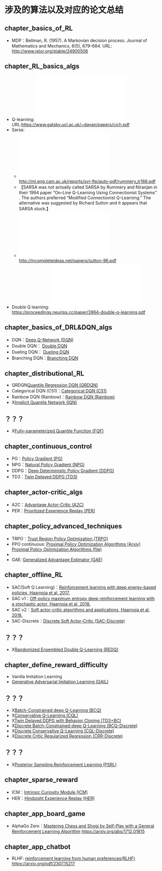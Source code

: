 

<!--
 * @version:
 * @Author:  StevenJokess（蔡舒起） https://github.com/StevenJokess
 * @Date: 2023-06-04 20:48:28
 * @LastEditors:  StevenJokess（蔡舒起） https://github.com/StevenJokess
 * @LastEditTime: 2023-11-09 06:20:00
 * @Description:
 * @Help me: make friends by a867907127@gmail.com and help me get some “foreign” things or service I need in life; 如有帮助，请资助，失业3年了。![支付宝收款码](https://github.com/StevenJokess/d2rl/blob/master/img/%E6%94%B6.jpg)
 * @TODO::
 * @Reference:
-->

# 涉及的算法以及对应的论文总结

## chapter_basics_of_RL

- MDP：Bellman, R. (1957). A Markovian decision process. Journal of Mathematics and Mechanics, 6(5), 679–684. URL: http://www.jstor.org/stable/24900506

## chapter_RL_basics_algs

- Q-learning: ![Watkins, C. J., & Dayan, P. (1992). Q-learning. Machine Learning, 8(3–4), 279–292.](../../papers_PDF/cjch.pdf) URL:https://www.gatsby.ucl.ac.uk/~dayan/papers/cjch.pdf
- Sarsa:
  - ![On-Line Q-Learning Using Connectionist Systems](../../papers_PDF/rummery_tr166.pdf) http://mi.eng.cam.ac.uk/reports/svr-ftp/auto-pdf/rummery_tr166.pdf
  - 【SARSA was not actually called SARSA by Rummery and Niranjan in their 1994 paper “On-Line Q-Learning Using Connectionist Systems” . The authors preferred “Modified Connectionist Q-Learning.” The alternative was suggested by Richard Sutton and it appears that SARSA stuck.】
  - ![Rummery, G. A., & Niranjan, M. (1994). On-line Q-learning using connectionist systems (Vol. 37). Cambridge, England: University of Cambridge, Department of Engineering.](../../papers_PDF/sutton-96.pdf) http://incompleteideas.net/papers/sutton-96.pdf
- Double Q learning: ![Double Q learning](../../papers_PDF/NIPS-2010-double-q-learning-Paper.pdf) https://proceedings.neurips.cc/paper/3964-double-q-learning.pdf

## chapter_basics_of_DRL&DQN_algs

- DQN：[Deep Q-Network (DQN)](https://storage.googleapis.com/deepmind-media/dqn/DQNNaturePaper.pdf)
- Double DQN： [Double DQN](https://arxiv.org/pdf/1509.06461.pdf)
- Dueling DQN： [Dueling DQN](https://arxiv.org/pdf/1511.06581.pdf)
- Branching DQN：[Branching DQN](https://arxiv.org/pdf/1711.08946.pdf)

## chapter_distributional_RL

- QRDQN[Quantile Regression DQN (QRDQN)](https://arxiv.org/pdf/1710.10044.pdf)
- Categorical DQN (C51)：[Categorical DQN (C51)](https://arxiv.org/pdf/1707.06887.pdf)
- Rainbow DQN (Rainbow)：[Rainbow DQN (Rainbow)](https://arxiv.org/pdf/1710.02298.pdf)
- X[Implicit Quantile Network (IQN)](https://arxiv.org/pdf/1806.06923.pdf)

## ？？？


- X[Fully-parameterized Quantile Function (FQF)](https://arxiv.org/pdf/1911.02140.pdf)

## chapter_continuous_control

- PG：[Policy Gradient (PG)](https://papers.nips.cc/paper/1713-policy-gradient-methods-for-reinforcement-learning-with-function-approximation.pdf)
- NPG：[Natural Policy Gradient (NPG)](https://proceedings.neurips.cc/paper/2001/file/4b86abe48d358ecf194c56c69108433e-Paper.pdf)
- DDPG：[Deep Deterministic Policy Gradient (DDPG)](https://arxiv.org/pdf/1509.02971.pdf)
- TD3：[Twin Delayed DDPG (TD3)](https://arxiv.org/pdf/1802.09477.pdf)

## chapter_actor-critic_algs

- A2C：[Advantage Actor-Critic (A2C)](https://openai.com/blog/baselines-acktr-a2c/)
- PER：[Prioritized Experience Replay (PER)](https://arxiv.org/pdf/1511.05952.pdf)

## chapter_policy_advanced_techniques

- TRPO：[Trust Region Policy Optimization (TRPO)](https://arxiv.org/pdf/1502.05477.pdf)
- PPO continuous: [Proximal Policy Optimization Algorithms (Arxiv)](https://arxiv.org/abs/1707.06347.pdf)  [Proximal Policy Optimization Algorithms (file)](../../papers_PDF/PPO.pdf)
-
- GAE: [Generalized Advantage Estimator (GAE)](https://arxiv.org/pdf/1506.02438.pdf)

## chapter_offline_RL

- SAC(Soft Q Learning)：[Reinforcement learning with deep energy-based policies, Haarnoja et al, 2017.](http://proceedings.mlr.press/v70/haarnoja17a/haarnoja17a.pdf)
- SAC v1：[Off-policy maximum entropy deep reinforcement learning with a stochastic actor, Haarnoja et al, 2018.](https://arxiv.org/abs/1801.01290.pdf)
- SAC v2：[Soft actor-critic algorithms and applications, Haarnoja et al, 2018.](https://arxiv.org/pdf/1812.05905.pdf)
- SAC-Discrete：[Discrete Soft Actor-Critic (SAC-Discrete)](https://arxiv.org/pdf/1910.07207.pdf)

## ？？？

- X[Randomized Ensembled Double Q-Learning (REDQ)](https://arxiv.org/pdf/2101.05982.pdf)



## chapter_define_reward_difficulty

- Vanilla Imitation Learning
- [Generative Adversarial Imitation Learning (GAIL)](https://arxiv.org/pdf/1606.03476.pdf)

## ？？？

- X[Batch-Constrained deep Q-Learning (BCQ)](https://arxiv.org/pdf/1812.02900.pdf)
- X[Conservative Q-Learning (CQL)](https://arxiv.org/pdf/2006.04779.pdf)
- X[Twin Delayed DDPG with Behavior Cloning (TD3+BC)](https://arxiv.org/pdf/2106.06860.pdf)
- X[Discrete Batch-Constrained deep Q-Learning (BCQ-Discrete)](https://arxiv.org/pdf/1910.01708.pdf)
- X[Discrete Conservative Q-Learning (CQL-Discrete)](https://arxiv.org/pdf/2006.04779.pdf)
- X[Discrete Critic Regularized Regression (CRR-Discrete)](https://arxiv.org/pdf/2006.15134.pdf)



## ？？？

- X[Posterior Sampling Reinforcement Learning (PSRL)](https://www.ece.uvic.ca/~bctill/papers/learning/Strens_2000.pdf)

## chapter_sparse_reward

- ICM：[Intrinsic Curiosity Module (ICM)](https://arxiv.org/pdf/1705.05363.pdf)
- HER：[Hindsight Experience Replay (HER)](https://arxiv.org/pdf/1707.01495.pdf)

## chapter_app_board_game

- AlphaGo Zero：[Mastering Chess and Shogi by Self-Play with a General Reinforcement Learning Algorithm](../../papers_PDF/) https://arxiv.org/abs/1712.01815

## chapter_app_chatbot

- RLHF: [reinforcement learning from human preferences(RLHF)](../../papers_PDF/2307.15217.pdf) https://arxiv.org/pdf/2307.15217




[1]: https://github.com/thu-ml/tianshou/blob/master/README.md

